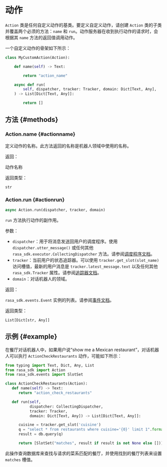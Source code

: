 # 动作

`Action` 类是任何自定义动作的基类。要定义自定义动作，请创建 `Action` 类的子类并覆盖两个必须的方法：`name` 和 `run`。动作服务器在收到执行动作的请求时，会根据其 `name` 方法的返回值调用动作。

一个自定义动作的骨架如下所示：

```python
class MyCustomAction(Action):

    def name(self) -> Text:

        return "action_name"

    async def run(
        self, dispatcher, tracker: Tracker, domain: Dict[Text, Any],
    ) -> List[Dict[Text, Any]]:

        return []
```

## 方法 {#methods}

### Action.name {#actionname}

定义动作的名称。此方法返回的名称是机器人领域中使用的名称。

返回：

动作名称

返回类型：

`str`

### Action.run {#actionrun}

```python
async Action.run(dispatcher, tracker, domain)
```

`run` 方法执行动作的副作用。

参数：

- `dispatcher`：用于将消息发送回用户的调度程序。使用 `dispatcher.utter_message()` 或任何其他 `rasa_sdk.executor.CollectingDispatcher` 方法。请参阅[调度程序文档](/action-server/sdk-dispatcher/)。
- `tracker`：当前用户的状态追踪器。可以使用 `tracker.get_slot(slot_name)` 访问槽值，最新的用户消息是 `tracker.latest_message.text` 以及任何其他 `rasa_sdk.Tracker` 属性。请参阅[追踪器文档](/action-server/sdk-tracker/)。
- `domain`：对话机器人的领域。

返回：

`rasa_sdk.events.Event` 实例的列表。请参阅[事件文档](/action-server/sdk-events/)。

返回类型：

`List[Dict[str, Any]]`

## 示例 {#example}

在餐厅对话机器人中，如果用户说“show me a Mexican restaurant”，对话机器人可以执行 `ActionCheckRestaurants` 动作，可能如下所示：

```python
from typing import Text, Dict, Any, List
from rasa_sdk import Action
from rasa_sdk.events import SlotSet

class ActionCheckRestaurants(Action):
   def name(self) -> Text:
      return "action_check_restaurants"

   def run(self,
           dispatcher: CollectingDispatcher,
           tracker: Tracker,
           domain: Dict[Text, Any]) -> List[Dict[Text, Any]]:

      cuisine = tracker.get_slot('cuisine')
      q = "select * from restaurants where cuisine='{0}' limit 1".format(cuisine)
      result = db.query(q)

      return [SlotSet("matches", result if result is not None else [])]
```

此操作查询数据库来查找与请求的菜系匹配的餐厅，并使用找到的餐厅列表来设置 `matches` 槽值。
